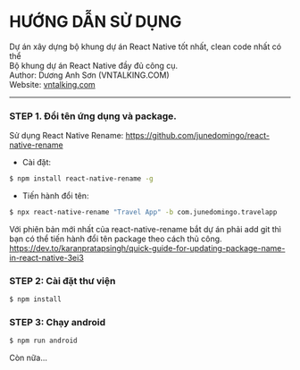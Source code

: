 # HƯỚNG DẪN SỬ DỤNG
Dự án xây dựng bộ khung dự án React Native tốt nhất, clean code nhất có thể<br>
Bộ khung dự án React Native đầy đủ công cụ.
<br>Author: Dương Anh Sơn (VNTALKING.COM)<br>
Website: [vntalking.com](https://vntalking.com)
****************************************************
### STEP 1. Đổi tên ứng dụng và package.

Sử dụng React Native Rename: https://github.com/junedomingo/react-native-rename
- Cài đặt: 
```sh
$ npm install react-native-rename -g
```
- Tiến hành đổi tên:
```sh
$ npx react-native-rename "Travel App" -b com.junedomingo.travelapp
```
Với phiên bản mới nhất của react-native-rename bắt dự án phải add git thì bạn có thể tiến hành đổi tên package theo cách thủ công.
https://dev.to/karanpratapsingh/quick-guide-for-updating-package-name-in-react-native-3ei3

### STEP 2: Cài đặt thư viện
```sh 
$ npm install
```

### STEP 3: Chạy android
```sh
$ npm run android
```
Còn nữa...
